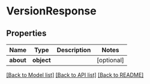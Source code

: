 # VersionResponse

## Properties
Name | Type | Description | Notes
------------ | ------------- | ------------- | -------------
**about** | **object** |  | [optional] 

[[Back to Model list]](../README.md#documentation-for-models) [[Back to API list]](../README.md#documentation-for-api-endpoints) [[Back to README]](../README.md)

